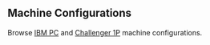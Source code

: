 Machine Configurations
---

Browse [IBM PC](/configs/pc/) and [Challenger 1P](/configs/c1p/) machine configurations.
